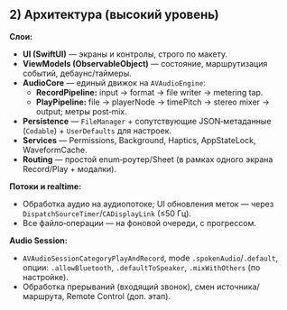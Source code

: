## 2) Архитектура (высокий уровень)

**Слои:**
- **UI (SwiftUI)** — экраны и контролы, строго по макету.
- **ViewModels (ObservableObject)** — состояние, маршрутизация событий, дебаунс/таймеры.
- **AudioCore** — единый движок на `AVAudioEngine`:
  - **RecordPipeline:** input → format → file writer → metering tap.
  - **PlayPipeline:** file → playerNode → timePitch → stereo mixer → output; метры post‑mix.
- **Persistence** — `FileManager` + сопутствующие JSON‑метаданные (`Codable`) + `UserDefaults` для настроек.
- **Services** — Permissions, Background, Haptics, AppStateLock, WaveformCache.
- **Routing** — простой enum‑роутер/Sheet (в рамках одного экрана Record/Play + модалки).
  
**Потоки и realtime:**
- Обработка аудио на аудиопотоке; UI обновления меток — через `DispatchSourceTimer`/`CADisplayLink` (≤50 Гц).
- Все файло‑операции — на фоновой очереди, с прогрессом.

**Audio Session:**
- `AVAudioSessionCategoryPlayAndRecord`, mode `.spokenAudio`/`.default`, опции: `.allowBluetooth`, `.defaultToSpeaker`, `.mixWithOthers` (по настройке).
- Обработка прерываний (входящий звонок), смен источника/маршрута, Remote Control (доп. этап).